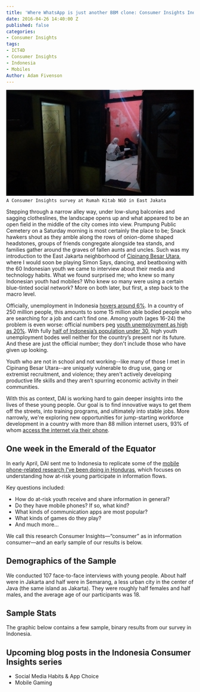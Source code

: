 ```yaml
---
title: 'Where WhatsApp is just another BBM clone: Consumer Insights Indonesia'
date: 2016-04-26 14:40:00 Z
published: false
categories:
- Consumer Insights
tags:
- ICT4D
- Consumer Insights
- Indonesia
- Mobiles
Author: Adam Fivenson
---
```


![IMG_20160402_104101258.jpg](/uploads/IMG_20160402_104101258.jpg)
`A Consumer Insights survey at Rumah Kitab NGO in East Jakata`

Stepping through a narrow alley way, under low-slung balconies and sagging clotheslines, the landscape opens up and what appeared to be an open field in the middle of the city comes into view. Prumpung Public Cemetery on a Saturday morning is most certainly the place to be; Snack hawkers shout as they amble along the rows of onion-dome shaped headstones, groups of friends congregate alongside tea stands, and families gather around the graves of fallen aunts and uncles. Such was my introduction to the East Jakarta neighborhood of [Cipinang Besar Utara](https://goo.gl/maps/goZzRo6ZXWq), where I would soon be playing Simon Says, dancing, and beatboxing with the 60 Indonesian youth we came to interview about their media and technology habits. What we found surprised me; who knew so many Indonesian youth had mobiles? Who knew so many were using a certain blue-tinted social network? More on both later, but first, a step back to the macro level. 

Officially, unemployment in Indonesia [hovers around 6%]( http://www.reuters.com/article/us-indonesia-unemployment-idUSKBN0P101D20150621). In a country of 250 million people, this amounts to some 15 million able bodied people who are searching for a job and can’t find one. Among youth (ages 16-24) the problem is even worse: official numbers peg [youth unemployment as high as 20%](http://data.worldbank.org/indicator/SL.UEM.1524.MA.ZS). With fully [half of Indonesia’s population under 30](http://theconversation.com/jobless-youth-raise-risk-of-indonesias-demographic-bonus-turning-into-disaster-50402), high youth unemployment bodes well neither for the country’s present nor its future. And these are just the official number; they don't include those who have given up looking. 

Youth who are not in school and not working--like many of those I met in Cipinang Besar Utara--are uniquely vulnerable to drug use, gang or extremist recruitment, and violence; they aren't actively developing productive life skills and they aren’t spurring economic activity in their communities. 

With this as context, DAI is working hard to gain deeper insights into the lives of these young people. Our goal is to find innovative ways to get them off the streets, into training programs, and ultimately into stable jobs. More narrowly, we're exploring new opportunities for jump-starting workforce development in a country with more than 88 million internet users, 93% of whom [access the internet via their phone](https://www.digitalnewsasia.com/more-90-users-indonesia-access-net-their-smartphone-gfk).

<!--more-->

## One week in the Emerald of the Equator

In early April, DAI sent me to Indonesia to replicate some of the [mobile phone-related research I’ve been doing in Honduras](dai-global-digital.com/2016/04/13/honduras-consumer-insights.html), which focuses on understanding how at-risk young participate in information flows. 

Key questions included: 

* How do at-risk youth receive and share information in general? 
* Do they have mobile phones? If so, what kind? 
* What kinds of communication apps are most popular? 
* What kinds of games do they play?
* And much more...

We call this research Consumer Insights—“consumer” as in information consumer—and an early sample of our results is below. 

## Demographics of the Sample

We conducted 107 face-to-face interviews with young people. About half were in Jakarta and half were in Semarang, a less urban city in the center of Java (the same island as Jakarta). They were roughly half females and half males, and the average age of our participants was 18.

## Sample Stats

The graphic below contains a few sample, binary results from our survey in Indonesia. 

<script id="infogram_0_EsjSOIlrstG2hxRh" title="Indonesia CI: The Basics" src="//e.infogr.am/js/embed.js?9rp" type="text/javascript"></script>

## Upcoming blog posts in the Indonesia Consumer Insights series

* Social Media Habits & App Choice
* Mobile Gaming